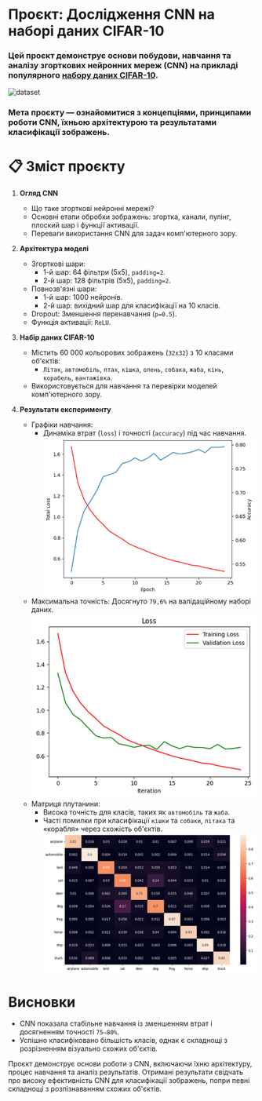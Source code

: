 # Проєкт: Дослідження CNN на наборі даних CIFAR-10
### Цей проєкт демонструє основи побудови, навчання та аналізу згорткових нейронних мереж (CNN) на прикладі популярного [набору даних CIFAR-10](https://www.kaggle.com/c/cifar-10/overview). 
![dataset](images/images_0.jpg)
### Мета проєкту — ознайомитися з концепціями, принципами роботи CNN, їхньою архітектурою та результатами класифікації зображень.

# 📋 Зміст проєкту
1. **Огляд CNN**
   * Що таке згорткові нейронні мережі?
   * Основні етапи обробки зображень: згортка, канали, пулінг, плоский шар і функції активації.
   * Переваги використання CNN для задач комп'ютерного зору.

2. **Архітектура моделі**
     *  Згорткові шари:
        * 1-й шар: 64 фільтри (5x5), `padding=2`.
        * 2-й шар: 128 фільтрів (5x5), `padding=2`.
     * Повнозв'язні шари:
        * 1-й шар: 1000 нейронів.
        * 2-й шар: вихідний шар для класифікації на 10 класів.
     * Dropout: Зменшення перенавчання (`p=0.5`).
     * Функція активації: `ReLU`.
    
3. **Набір даних CIFAR-10**
    * Містить 60 000 кольорових зображень (`32x32`) з 10 класами об'єктів:
        * `Літак`, `автомобіль`, `птах`, `кішка`, `олень`, `собака`, `жаба`, `кінь`, `корабель`, `вантажівка`.
    * Використовується для навчання та перевірки моделей комп'ютерного зору.

4. **Результати експерименту**
    * Графіки навчання:
        * Динаміка втрат (`loss`) і точності (`accuracy`) під час навчання.
        ![1 graph](images/images_1.jpg)
    * Максимальна точність: Досягнуто `79,6%` на валідаційному наборі даних.
        ![2 graph](images/images_2.jpg)
    * Матриця плутанини:
        * Висока точність для класів, таких як `автомобіль` та `жаба`.
        * Часті помилки при класифікації `кішки` та `собаки`, `літака` та «корабля» через схожість об'єктів.
        ![3 graph](images/images_3.jpg)

# Висновки
  * CNN показала стабільне навчання із зменшенням втрат і досягненням точності `75–80%`.
  * Успішно класифіковано більшість класів, однак є складнощі з розрізненням візуально схожих об'єктів.

Проєкт демонструє основи роботи з CNN, включаючи їхню архітектуру, процес навчання та аналіз результатів. Отримані результати свідчать про високу ефективність CNN для класифікації зображень, попри певні складнощі з розпізнаванням схожих об'єктів.
